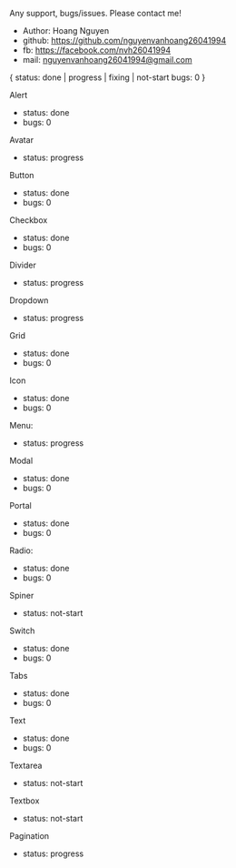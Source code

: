 Any support, bugs/issues. Please contact me!
- Author: Hoang Nguyen
- github: https://github.com/nguyenvanhoang26041994
- fb: https://facebook.com/nvh26041994
- mail: nguyenvanhoang26041994@gmail.com

{
  status: done | progress | fixing | not-start
  bugs: 0
}


Alert
- status: done
- bugs: 0

Avatar
- status: progress

Button
- status: done
- bugs: 0

Checkbox
- status: done
- bugs: 0

Divider
- status: progress

Dropdown
- status: progress

Grid
- status: done
- bugs: 0

Icon
- status: done
- bugs: 0

Menu:
- status: progress

Modal
- status: done
- bugs: 0

Portal
- status: done
- bugs: 0

Radio:
- status: done
- bugs: 0

Spiner
- status: not-start

Switch
- status: done
- bugs: 0

Tabs
- status: done
- bugs: 0

Text
- status: done
- bugs: 0

Textarea
- status: not-start

Textbox
- status: not-start

Pagination
- status: progress
